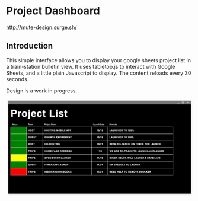 # Project Dashboard

http://mute-design.surge.sh/

## Introduction
This simple interface allows you to display your google sheets project list in a train-station bulletin view. It uses tabletop.js to interact with Google Sheets, and a little plain Javascript to display. The content reloads every 30 seconds. 

Design is a work in progress.


![Project List](assets/project-list-screenshot.png)
